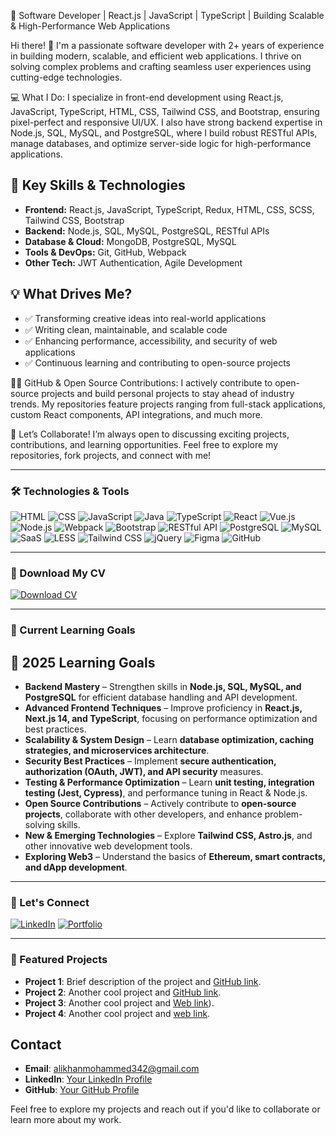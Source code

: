 🚀 Software Developer | React.js | JavaScript | TypeScript | Building Scalable & High-Performance Web Applications

Hi there! 👋 I'm a passionate software developer with 2+ years of experience in building modern, scalable, and efficient web applications. I thrive on solving complex problems and crafting seamless user experiences using cutting-edge technologies.

💻 What I Do:
I specialize in front-end development using React.js, JavaScript, TypeScript, HTML, CSS, Tailwind CSS, and Bootstrap, ensuring pixel-perfect and responsive UI/UX. I also have strong backend expertise in Node.js, SQL, MySQL, and PostgreSQL, where I build robust RESTful APIs, manage databases, and optimize server-side logic for high-performance applications.

## 🔹 Key Skills & Technologies  

- **Frontend:** React.js, JavaScript, TypeScript, Redux, HTML, CSS, SCSS, Tailwind CSS, Bootstrap  
- **Backend:** Node.js, SQL, MySQL, PostgreSQL, RESTful APIs  
- **Database & Cloud:** MongoDB, PostgreSQL, MySQL  
- **Tools & DevOps:** Git, GitHub, Webpack  
- **Other Tech:** JWT Authentication, Agile Development  

## 💡 What Drives Me?  

- ✅ Transforming creative ideas into real-world applications  
- ✅ Writing clean, maintainable, and scalable code  
- ✅ Enhancing performance, accessibility, and security of web applications  
- ✅ Continuous learning and contributing to open-source projects  


👨‍💻 GitHub & Open Source Contributions:
I actively contribute to open-source projects and build personal projects to stay ahead of industry trends. My repositories feature projects ranging from full-stack applications, custom React components, API integrations, and much more.

🚀 Let’s Collaborate!
I’m always open to discussing exciting projects, contributions, and learning opportunities. Feel free to explore my repositories, fork projects, and connect with me!

---

### 🛠️ Technologies & Tools
![HTML](https://img.shields.io/badge/-HTML5-E34F26?logo=html5&logoColor=white&style=flat-square) 
![CSS](https://img.shields.io/badge/-CSS3-1572B6?logo=css3&logoColor=white&style=flat-square) 
![JavaScript](https://img.shields.io/badge/-JavaScript-F7DF1E?logo=javascript&logoColor=black&style=flat-square) 
![Java](https://img.shields.io/badge/-Java-007396?style=flat-square&logo=java&logoColor=white)
![TypeScript](https://img.shields.io/badge/-TypeScript-007ACC?logo=typescript&logoColor=white&style=flat-square) 
![React](https://img.shields.io/badge/-React-61DAFB?logo=react&logoColor=black&style=flat-square) 
![Vue.js](https://img.shields.io/badge/-Vue.js-4FC08D?logo=vue.js&logoColor=white&style=flat-square) 
![Node.js](https://img.shields.io/badge/-Node.js-339933?logo=node.js&logoColor=white&style=flat-square) 
![Webpack](https://img.shields.io/badge/-Webpack-8DD6F9?logo=webpack&logoColor=black&style=flat-square) 
![Bootstrap](https://img.shields.io/badge/-Bootstrap-7952B3?logo=bootstrap&logoColor=white&style=flat-square) 
![RESTful API](https://img.shields.io/badge/-RESTful_API-000000?style=flat-square&logoColor=white)
![PostgreSQL](https://img.shields.io/badge/-PostgreSQL-316192?style=flat-square&logo=postgresql&logoColor=white)
![MySQL](https://img.shields.io/badge/-MySQL-00000F?style=flat-square&logo=mysql&logoColor=white)
![SaaS](https://img.shields.io/badge/-SaaS-4E8EF7?style=flat-square&logo=sass&logoColor=white)
![LESS](https://img.shields.io/badge/-LESS-1D365D?style=flat-square&logo=less&logoColor=white)
![Tailwind CSS](https://img.shields.io/badge/-Tailwind_CSS-38B2AC?style=flat-square&logo=tailwind-css&logoColor=white)
![jQuery](https://img.shields.io/badge/-jQuery-0769AD?style=flat-square&logo=jquery&logoColor=white)
![Figma](https://img.shields.io/badge/-Figma-F24E1E?style=flat-square&logo=figma&logoColor=white)
![GitHub](https://img.shields.io/badge/-GitHub-181717?style=flat-square&logo=github&logoColor=white)

---
### 📄 Download My CV
[![Download CV](https://img.shields.io/badge/-Download_CV-0A66C2?logo=download&logoColor=white&style=flat-square)](https://drive.google.com/file/d/1yrayeUBrS7WHuwb4Ji2exbOLjdrvTwCh/view?usp=drive_link)


---

### 🌱 Current Learning Goals
## 🚀 2025 Learning Goals  

- **Backend Mastery** – Strengthen skills in **Node.js, SQL, MySQL, and PostgreSQL** for efficient database handling and API development.  
- **Advanced Frontend Techniques** – Improve proficiency in **React.js, Next.js 14, and TypeScript**, focusing on performance optimization and best practices.  
- **Scalability & System Design** – Learn **database optimization, caching strategies, and microservices architecture**.  
- **Security Best Practices** – Implement **secure authentication, authorization (OAuth, JWT), and API security** measures.  
- **Testing & Performance Optimization** – Learn **unit testing, integration testing (Jest, Cypress)**, and performance tuning in React & Node.js.  
- **Open Source Contributions** – Actively contribute to **open-source projects**, collaborate with other developers, and enhance problem-solving skills.  
- **New & Emerging Technologies** – Explore **Tailwind CSS, Astro.js**, and other innovative web development tools.  
- **Exploring Web3** – Understand the basics of **Ethereum, smart contracts, and dApp development**.  

---

### 🔗 Let's Connect
[![LinkedIn](https://img.shields.io/badge/-LinkedIn-0A66C2?logo=linkedin&logoColor=white&style=flat-square)](www.linkedin.com/in/mohammed-ali-khan-24b81a278)
[![Portfolio](https://img.shields.io/badge/-Portfolio-000000?style=flat-square)](https://saqeebalimk.github.io/Mohammed-Portfolio/)



---

### 🧰 Featured Projects
- **Project 1**: Brief description of the project and [GitHub link](https://github.com/saqeebalimk/Interactive-Boxes.git).
- **Project 2**: Another cool project and [GitHub link](https://github.com/saqeebalimk/contact-management-app-saqeeb.git).
- **Project 3**: Another cool project and [Web link](https://www.mentorsity.com/)).
- **Project 4**: Another cool project and [web link](https://ottplatform.mobirisesite.com/).

## Contact

- **Email**: alikhanmohammed342@gmail.com
- **LinkedIn**: [Your LinkedIn Profile](www.linkedin.com/in/mohammed-ali-khan-24b81a278)
- **GitHub**: [Your GitHub Profile](https://github.com/saqeebalimk/M4S)

Feel free to explore my projects and reach out if you'd like to collaborate or learn more about my work.
